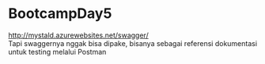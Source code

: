 # BootcampDay5

http://mystald.azurewebsites.net/swagger/  
Tapi swaggernya nggak bisa dipake, bisanya sebagai referensi dokumentasi untuk testing melalui Postman
